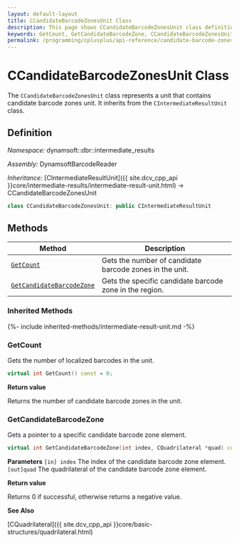 ```yaml
---
layout: default-layout
title: CCandidateBarcodeZonesUnit Class
description: This page shows CCandidateBarcodeZonesUnit class definition of Dynamsoft Barcode Reader SDK C++ Edition.
keywords: GetCount, GetCandidateBarcodeZone, CCandidateBarcodeZonesUnit, api reference
permalink: /programming/cplusplus/api-reference/candidate-barcode-zones-unit.html
---
```

# CCandidateBarcodeZonesUnit Class

The `CCandidateBarcodeZonesUnit` class represents a unit that contains candidate barcode zones unit. It inherits from the `CIntermediateResultUnit` class.

## Definition

*Namespace:* dynamsoft::dbr::intermediate_results

*Assembly:* DynamsoftBarcodeReader

*Inheritance:* [CIntermediateResultUnit]({{ site.dcv_cpp_api }}core/intermediate-results/intermediate-result-unit.html) -> CCandidateBarcodeZonesUnit

```cpp
class CCandidateBarcodeZonesUnit: public CIntermediateResultUnit
```

## Methods

| Method                            | Description |
|-----------------------------------|-------------|
| [`GetCount`](#getcount)           | Gets the number of candidate barcode zones in the unit.|
| [`GetCandidateBarcodeZone`](#getcandidatebarcodezone)           | Gets the specific candidate barcode zone in the region.|

### Inherited Methods

{%- include inherited-methods/intermediate-result-unit.md -%}

### GetCount

Gets the number of localized barcodes in the unit.

```cpp
virtual int GetCount() const = 0;
```

**Return value**

Returns the number of candidate barcode zones in the unit.


### GetCandidateBarcodeZone

Gets a pointer to a specific candidate barcode zone element.

```cpp
virtual int GetCandidateBarcodeZone(int index, CQuadrilateral *quad) const = 0;
```

**Parameters**
`[in] index` The index of the candidate barcode zone element.
`[out]quad` The quadrilateral of the candidate barcode zone element.

**Return value**

Returns 0 if successful, otherwise returns a negative value.

**See Also**

[CQuadrilateral]({{ site.dcv_cpp_api }}core/basic-structures/quadrilateral.html)
